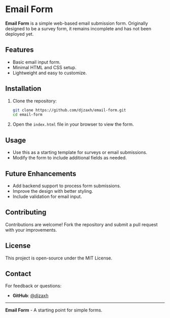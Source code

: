 # Email Form

**Email Form** is a simple web-based email submission form. Originally designed to be a survey form, it remains incomplete and has not been deployed yet.

## Features
- Basic email input form.
- Minimal HTML and CSS setup.
- Lightweight and easy to customize.

## Installation

1. Clone the repository:
   ```bash
   git clone https://github.com/djzaxh/email-form.git
   cd email-form
   ```
2. Open the `index.html` file in your browser to view the form.

## Usage
- Use this as a starting template for surveys or email submissions.
- Modify the form to include additional fields as needed.

## Future Enhancements
- Add backend support to process form submissions.
- Improve the design with better styling.
- Include validation for email input.

## Contributing
Contributions are welcome! Fork the repository and submit a pull request with your improvements.

## License
This project is open-source under the MIT License.

## Contact
For feedback or questions:
- **GitHub**: [@djzaxh](https://github.com/djzaxh)

---
**Email Form** - A starting point for simple forms.
